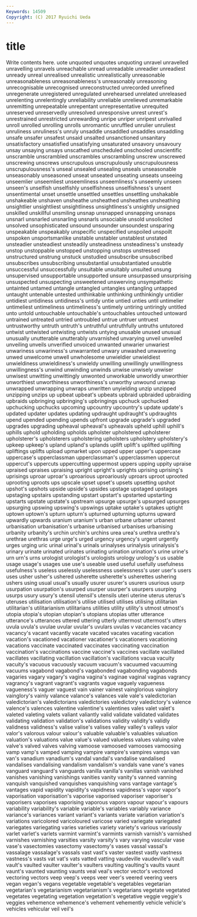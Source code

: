 ```yaml
---
Keywords: 14509 
Copyright: (C) 2017 Ryuichi Ueda
---
```


# title

Write contents here.
uote
unquoted unquotes unquoting unravel unravelled unravelling unravels unreachable unread unreadable
unreadier unreadiest unready unreal unrealised unrealistic unrealistically unreasonable unreasonableness unreasonableness's
unreasonably unreasoning unrecognisable unrecognised unreconstructed unrecorded unrefined unregenerate unregistered unregulated
unrehearsed unrelated unreleased unrelenting unrelentingly unreliability unreliable unrelieved unremarkable unremitting
unrepeatable unrepentant unrepresentative unrequited unreserved unreservedly unresolved unresponsive unrest unrest's
unrestrained unrestricted unrewarding unripe unriper unripest unrivalled unroll unrolled unrolling
unrolls unromantic unruffled unrulier unruliest unruliness unruliness's unruly unsaddle unsaddled
unsaddles unsaddling unsafe unsafer unsafest unsaid unsalted unsanctioned unsanitary unsatisfactory
unsatisfied unsatisfying unsaturated unsavory unsavoury unsay unsaying unsays unscathed unscheduled
unschooled unscientific unscramble unscrambled unscrambles unscrambling unscrew unscrewed unscrewing unscrews
unscrupulous unscrupulously unscrupulousness unscrupulousness's unseal unsealed unsealing unseals unseasonable unseasonably
unseasoned unseat unseated unseating unseats unseeing unseemlier unseemliest unseemliness unseemliness's
unseemly unseen unseen's unselfish unselfishly unselfishness unselfishness's unsent unsentimental unset
unsettle unsettled unsettles unsettling unshakable unshakeable unshaven unsheathe unsheathed unsheathes
unsheathing unsightlier unsightliest unsightliness unsightliness's unsightly unsigned unskilled unskillful unsmiling
unsnap unsnapped unsnapping unsnaps unsnarl unsnarled unsnarling unsnarls unsociable unsold
unsolicited unsolved unsophisticated unsound unsounder unsoundest unsparing unspeakable unspeakably unspecific
unspecified unspoiled unspoilt unspoken unsportsmanlike unstable unstabler unstablest unstated unsteadier
unsteadiest unsteadily unsteadiness unsteadiness's unsteady unstop unstoppable unstopped unstopping unstops
unstressed unstructured unstrung unstuck unstudied unsubscribe unsubscribed unsubscribes unsubscribing unsubstantial
unsubstantiated unsubtle unsuccessful unsuccessfully unsuitable unsuitably unsuited unsung unsupervised unsupportable
unsupported unsure unsurpassed unsurprising unsuspected unsuspecting unsweetened unswerving unsympathetic untainted
untamed untangle untangled untangles untangling untapped untaught untenable untested unthinkable
unthinking unthinkingly untidier untidiest untidiness untidiness's untidy untie untied unties
until untimelier untimeliest untimeliness untimeliness's untimely untiring untiringly untitled unto
untold untouchable untouchable's untouchables untouched untoward untrained untreated untried untroubled
untrue untruer untruest untrustworthy untruth untruth's untruthful untruthfully untruths untutored
untwist untwisted untwisting untwists untying unusable unused unusual unusually unutterable
unutterably unvarnished unvarying unveil unveiled unveiling unveils unverified unvoiced unwanted
unwarier unwariest unwariness unwariness's unwarranted unwary unwashed unwavering unwed unwelcome
unwell unwholesome unwieldier unwieldiest unwieldiness unwieldiness's unwieldy unwilling unwillingly unwillingness
unwillingness's unwind unwinding unwinds unwise unwisely unwiser unwisest unwitting unwittingly
unwonted unworkable unworldly unworthier unworthiest unworthiness unworthiness's unworthy unwound unwrap
unwrapped unwrapping unwraps unwritten unyielding unzip unzipped unzipping unzips up
upbeat upbeat's upbeats upbraid upbraided upbraiding upbraids upbringing upbringing's upbringings
upchuck upchucked upchucking upchucks upcoming upcountry upcountry's update update's updated
updater updates updating updraught updraught's updraughts upend upended upending upends
upfront upgrade upgrade's upgraded upgrades upgrading upheaval upheaval's upheavals upheld
uphill uphill's uphills uphold upholding upholds upholster upholstered upholsterer upholsterer's
upholsterers upholstering upholsters upholstery upholstery's upkeep upkeep's upland upland's uplands
uplift uplift's uplifted uplifting upliftings uplifts upload upmarket upon upped
upper upper's uppercase uppercase's upperclassman upperclassman's upperclassmen uppercut uppercut's uppercuts
uppercutting uppermost uppers upping uppity upraise upraised upraises upraising upright
upright's uprights uprising uprising's uprisings uproar uproar's uproarious uproariously uproars
uproot uprooted uprooting uproots ups upscale upset upset's upsets upsetting
upshot upshot's upshots upside upside's upsides upstage upstaged upstages upstaging
upstairs upstanding upstart upstart's upstarted upstarting upstarts upstate upstate's upstream
upsurge upsurge's upsurged upsurges upsurging upswing upswing's upswings uptake uptake's
uptakes uptight uptown uptown's upturn upturn's upturned upturning upturns upward
upwardly upwards uranium uranium's urban urbane urbaner urbanest urbanisation urbanisation's
urbanise urbanised urbanises urbanising urbanity urbanity's urchin urchin's urchins urea
urea's urethra urethra's urethrae urethras urge urge's urged urgency urgency's
urgent urgently urges urging uric urinal urinal's urinals urinalyses urinalysis
urinalysis's urinary urinate urinated urinates urinating urination urination's urine urine's
urn urn's urns urologist urologist's urologists urology urology's us usable
usage usage's usages use use's useable used useful usefully usefulness
usefulness's useless uselessly uselessness uselessness's user user's users uses usher
usher's ushered usherette usherette's usherettes ushering ushers using usual usual's
usually usurer usurer's usurers usurious usurp usurpation usurpation's usurped usurper
usurper's usurpers usurping usurps usury usury's utensil utensil's utensils uteri
uterine uterus uterus's uteruses utilisation utilisation's utilise utilised utilises utilising
utilitarian utilitarian's utilitarianism utilitarians utilities utility utility's utmost utmost's utopia
utopia's utopian utopian's utopians utopias utter utterance utterance's utterances uttered
uttering utterly uttermost uttermost's utters uvula uvula's uvulae uvular uvular's
uvulars uvulas v vacancies vacancy vacancy's vacant vacantly vacate vacated
vacates vacating vacation vacation's vacationed vacationer vacationer's vacationers vacationing vacations
vaccinate vaccinated vaccinates vaccinating vaccination vaccination's vaccinations vaccine vaccine's vaccines
vacillate vacillated vacillates vacillating vacillation vacillation's vacillations vacua vacuity vacuity's
vacuous vacuously vacuum vacuum's vacuumed vacuuming vacuums vagabond vagabond's vagabonded
vagabonding vagabonds vagaries vagary vagary's vagina vagina's vaginae vaginal vaginas
vagrancy vagrancy's vagrant vagrant's vagrants vague vaguely vagueness vagueness's vaguer
vaguest vain vainer vainest vainglorious vainglory vainglory's vainly valance valance's
valances vale vale's valedictorian valedictorian's valedictorians valedictories valedictory valedictory's valence
valence's valences valentine valentine's valentines vales valet valet's valeted valeting
valets valiant valiantly valid validate validated validates validating validation validation's
validations validity validity's validly validness validness's valise valise's valises valley
valley's valleys valor valor's valorous valour valour's valuable valuable's valuables
valuation valuation's valuations value value's valued valueless values valuing valve
valve's valved valves valving vamoose vamoosed vamooses vamoosing vamp vamp's
vamped vamping vampire vampire's vampires vamps van van's vanadium vanadium's
vandal vandal's vandalise vandalised vandalises vandalising vandalism vandalism's vandals vane
vane's vanes vanguard vanguard's vanguards vanilla vanilla's vanillas vanish vanished
vanishes vanishing vanishings vanities vanity vanity's vanned vanning vanquish vanquished
vanquishes vanquishing vans vantage vantage's vantages vapid vapidity vapidity's vapidness
vapidness's vapor vapor's vaporisation vaporisation's vaporise vaporised vaporiser vaporiser's vaporisers
vaporises vaporising vaporous vapors vapour vapour's vapours variability variability's variable
variable's variables variably variance variance's variances variant variant's variants variate
variation variation's variations varicolored varicoloured varicose varied variegate variegated variegates
variegating varies varieties variety variety's various variously varlet varlet's varlets
varmint varmint's varmints varnish varnish's varnished varnishes varnishing varsities varsity
varsity's vary varying vascular vase vase's vasectomies vasectomy vasectomy's vases
vassal vassal's vassalage vassalage's vassals vast vast's vaster vastest vastly
vastness vastness's vasts vat vat's vats vatted vatting vaudeville vaudeville's
vault vault's vaulted vaulter vaulter's vaulters vaulting vaulting's vaults vaunt
vaunt's vaunted vaunting vaunts veal veal's vector vector's vectored vectoring
vectors veep veep's veeps veer veer's veered veering veers vegan
vegan's vegans vegetable vegetable's vegetables vegetarian vegetarian's vegetarianism vegetarianism's vegetarians
vegetate vegetated vegetates vegetating vegetation vegetation's vegetative veggie veggie's veggies
vehemence vehemence's vehement vehemently vehicle vehicle's vehicles vehicular veil veil's
